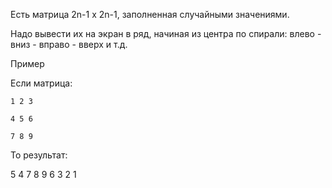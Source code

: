 Есть матрица 2n-1 x 2n-1, заполненная случайными значениями.

Надо вывести их на экран в ряд, начиная из центра по спирали: влево - вниз - вправо - вверх и т.д.

Пример

Если матрица:

	1 2 3

	4 5 6

	7 8 9

То результат:

5 4 7 8 9 6 3 2 1


